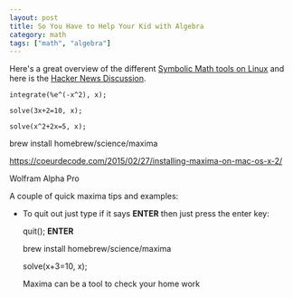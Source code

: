 ```yaml
---
layout: post
title: So You Have to Help Your Kid with Algebra
category: math
tags: ["math", "algebra"]
---
```

Here's a great overview of the different [Symbolic Math tools on Linux](https://lwn.net/SubscriberLink/710537/31440d3205ea5d83/) and here is the [Hacker News Discussion](https://news.ycombinator.com/item?id=13332781).

    integrate(%e^(-x^2), x);
    
    solve(3x+2=10, x);
    
    solve(x^2+2x=5, x);


brew install homebrew/science/maxima

https://coeurdecode.com/2015/02/27/installing-maxima-on-mac-os-x-2/

Wolfram Alpha Pro

A couple of quick maxima tips and examples:

* To quit out just type if it says **ENTER** then just press the enter key:

    quit(); **ENTER**
    
    brew install homebrew/science/maxima
    
  solve(x+3=10, x);
  
  Maxima can be a tool to check your home work 
